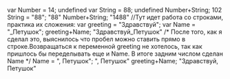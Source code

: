 var Number = 14;
undefined
var String = 88;
undefined
Number+String;
102
String = "88";
"88"
Number+String;
"1488"
//Тут идет работа со строками, практика их сложения:
var greeting = "Здравствуй";
var Name = "_Петушок";
greeting+Name;
"Здравствуй_Петушок"
/* После того, как я сделал это, выяснилось что пробел можно ставить прямо в строке.Возвращаться к переменной greeting не хотелось, так как пришлось бы переделывать еще и Name. В итоге задним числом сделан Name */
Name = ", Петушок";
", Петушок"
greeting+Name;
"Здравствуй, Петушок"
